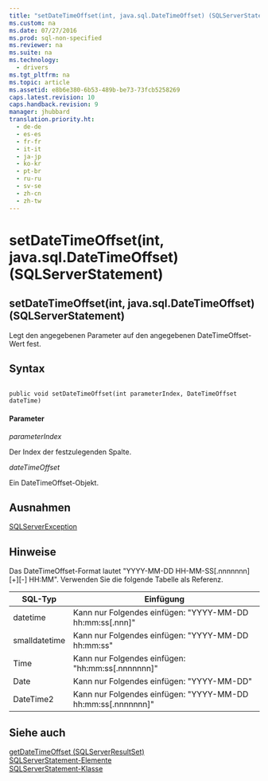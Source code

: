 ```yaml
---
title: "setDateTimeOffset(int, java.sql.DateTimeOffset) (SQLServerStatement)"
ms.custom: na
ms.date: 07/27/2016
ms.prod: sql-non-specified
ms.reviewer: na
ms.suite: na
ms.technology: 
  - drivers
ms.tgt_pltfrm: na
ms.topic: article
ms.assetid: e8b6e380-6b53-489b-be73-73fcb5258269
caps.latest.revision: 10
caps.handback.revision: 9
manager: jhubbard
translation.priority.ht: 
  - de-de
  - es-es
  - fr-fr
  - it-it
  - ja-jp
  - ko-kr
  - pt-br
  - ru-ru
  - sv-se
  - zh-cn
  - zh-tw
---
```

# setDateTimeOffset(int, java.sql.DateTimeOffset) (SQLServerStatement)
    
## setDateTimeOffset\(int, java.sql.DateTimeOffset\) \(SQLServerStatement\)  
 Legt den angegebenen Parameter auf den angegebenen DateTimeOffset\-Wert fest.  
  
## Syntax  
  
```  
  
public void setDateTimeOffset(int parameterIndex, DateTimeOffset dateTime)  
```  
  
#### Parameter  
 *parameterIndex*  
  
 Der Index der festzulegenden Spalte.  
  
 *dateTimeOffset*  
  
 Ein DateTimeOffset\-Objekt.  
  
## Ausnahmen  
 [SQLServerException](../content/SQLServerException-Class.md)  
  
## Hinweise  
 Das DateTimeOffset\-Format lautet "YYYY\-MM\-DD HH\-MM\-SS\[.nnnnnnn\] \[\+\]\[\-\] HH:MM". Verwenden Sie die folgende Tabelle als Referenz.  
  
|SQL\-Typ|Einfügung|  
|--------------|---------------|  
|datetime|Kann nur Folgendes einfügen: "YYYY\-MM\-DD hh:mm:ss\[.nnn\]"|  
|smalldatetime|Kann nur Folgendes einfügen: "YYYY\-MM\-DD hh:mm:ss"|  
|Time|Kann nur Folgendes einfügen: "hh:mm:ss\[.nnnnnnn\]"|  
|Date|Kann nur Folgendes einfügen: "YYYY\-MM\-DD"|  
|DateTime2|Kann nur Folgendes einfügen: "YYYY\-MM\-DD hh:mm:ss\[.nnnnnnn\]"|  
  
## Siehe auch  
 [getDateTimeOffset &#40;SQLServerResultSet&#41;](../content/getDateTimeOffset--SQLServerResultSet-.md)   
 [SQLServerStatement-Elemente](../content/SQLServerStatement-Members.md)   
 [SQLServerStatement-Klasse](../content/SQLServerStatement-Class.md)  
  
  